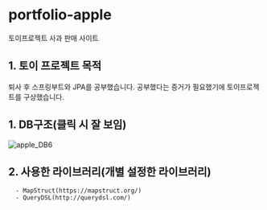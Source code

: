 # portfolio-apple
토이프로젝트 사과 판매 사이트

## 1. 토이 프로젝트 목적
퇴사 후 스프링부트와 JPA를 공부했습니다. 공부했다는 증거가 필요했기에 토이프로젝트를 구상했습니다.

## 1. DB구조(클릭 시 잘 보임)
![apple_DB6](https://user-images.githubusercontent.com/37237755/202852359-ff827e82-25fd-4512-a5eb-888571a75fc8.png)

## 2. 사용한 라이브러리(개별 설정한 라이브러리)
      - MapStruct(https://mapstruct.org/)
      - QueryDSL(http://querydsl.com/)

##
